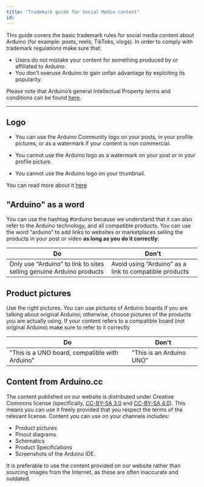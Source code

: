```yaml
---
title: "Trademark guide for Social Media content"
id: 
---
```


This guide covers the basic trademark rules for social media content about Arduino (for example: posts, reels, TikToks, vlogs). In order to comply with trademark 
regulations make sure that: 

- Users do not mistake your content for something produced by or affiliated to Arduino. 
- You don’t overuse Arduino to gain unfair advantage by exploiting its popularity. 

Please note that Arduino’s general Intellectual Property terms and conditions can be found [here](https://www.arduino.cc/en/trademark). 

---

## Logo
- You can use the Arduino Community logo on your posts, in your profile pictures, or as a watermark if your content is non commercial. 

- You cannot use the Arduino logo as a watermark on your post or in your profile picture.

- You cannot use the Arduino logo on your thumbnail. 

You can read more about it [here](https://support.arduino.cc/hc/en-us/articles/4679102084892-Arduino-and-Community-logos)

## "Arduino" as a word
You can use the hashtag *#arduino* because we understand that it can also refer to the Arduino technology, and all compatible products. 
You can use the word “arduino” to add links to websites or marketplaces selling the products in your  post or video **as long as you do it correctly**: 

| Do | Don't|
| ----------- | ----------- | 
| Only use “Arduino” to link to sites selling genuine Arduino products | Avoid using “Arduino” as a link to compatible products | 

## Product pictures
Use the right pictures. You can use pictures of Arduino boards if you are talking about original Arduino; otherwise, choose pictures of the products you are actually using.
If your content refers to a compatible board (not original Arduino) make sure to refer to it correctly 

| Do | Don't|
| ----------- | ----------- | 
| "This is a UNO board, compatible with Arduino" | "This is an Arduino UNO" | 

## Content from Arduino.cc
The content published on our website is distributed under Creative Commons license (specifically, [CC-BY-SA 3.0](https://creativecommons.org/licenses/by-sa/3.0/) and [CC-BY-SA 4.0](https://creativecommons.org/licenses/by-sa/4.0/)). This means you can use it freely provided that you respect the terms of the relevant license. 
Content you can use on your channels includes: 
- Product pictures 
- Pinout diagrams
- Schematics
- Product Specifications
- Screenshots of the Arduino IDE. 

It is preferable to use the content provided on our website rather than sourcing images from the Internet, as these are often inaccurate and outdated. 


